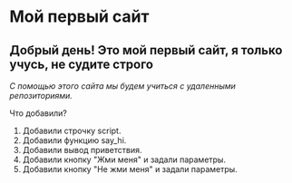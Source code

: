 # Мой первый сайт

## Добрый день! Это мой первый сайт, я только учусь, не судите строго

_С помощью этого сайта мы будем учиться с удаленными репозиториями._

Что добавили?

1. Добавили строчку script.
2. Добавили функцию say_hi.
3. Добавили вывод приветствия.
4. Добавили кнопку "Жми меня" и задали параметры.
5. Добавили кнопку "Не жми меня" и задали параметры.
